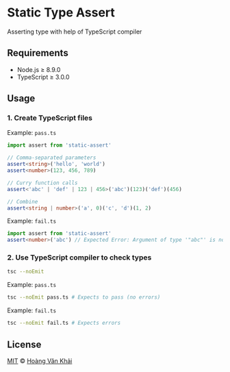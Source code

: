 # Static Type Assert

Asserting type with help of TypeScript compiler

## Requirements

* Node.js ≥ 8.9.0
* TypeScript ≥ 3.0.0

## Usage

### 1. Create TypeScript files

Example: `pass.ts`

```typescript
import assert from 'static-assert'

// Comma-separated parameters
assert<string>('hello', 'world')
assert<number>(123, 456, 789)

// Curry function calls
assert<'abc' | 'def' | 123 | 456>('abc')(123)('def')(456)

// Combine
assert<string | number>('a', 0)('c', 'd')(1, 2)
```

Example: `fail.ts`

```typescript
import assert from 'static-assert'
assert<number>('abc') // Expected Error: Argument of type '"abc"' is not assignable to type 'number'
```

### 2. Use TypeScript compiler to check types

```sh
tsc --noEmit
```

Example: `pass.ts`

```sh
tsc --noEmit pass.ts # Expects to pass (no errors)
```

Example: `fail.ts`

```sh
tsc --noEmit fail.ts # Expects errors
```

## License

[MIT](https://git.io/fA2Ff) © [Hoàng Văn Khải](https://github.com/KSXGitHub)
